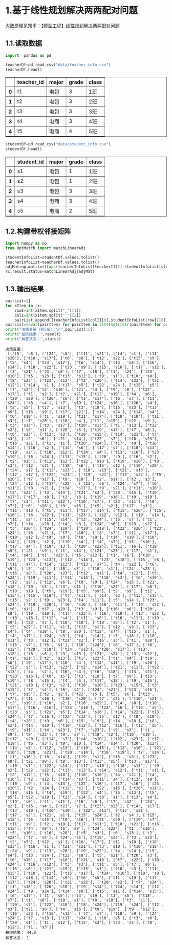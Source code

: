 # 1.基于线性规划解决两两配对问题

大致原理见知乎：[【模型工程】线性规划解决两两配对问题](https://zhuanlan.zhihu.com/p/348554373)

## 1.1.读取数据


```python
import  pandas as pd

teacherDf=pd.read_csv("data/teacher_info.csv")
teacherDf.head()
```




<div>
<style scoped>
    .dataframe tbody tr th:only-of-type {
        vertical-align: middle;
    }

    .dataframe tbody tr th {
        vertical-align: top;
    }

    .dataframe thead th {
        text-align: right;
    }
</style>
<table border="1" class="dataframe">
  <thead>
    <tr style="text-align: right;">
      <th></th>
      <th>teacher_id</th>
      <th>major</th>
      <th>grade</th>
      <th>class</th>
    </tr>
  </thead>
  <tbody>
    <tr>
      <th>0</th>
      <td>t1</td>
      <td>电包</td>
      <td>3</td>
      <td>1班</td>
    </tr>
    <tr>
      <th>1</th>
      <td>t2</td>
      <td>电包</td>
      <td>3</td>
      <td>2班</td>
    </tr>
    <tr>
      <th>2</th>
      <td>t3</td>
      <td>电包</td>
      <td>3</td>
      <td>3班</td>
    </tr>
    <tr>
      <th>3</th>
      <td>t4</td>
      <td>电商</td>
      <td>3</td>
      <td>4班</td>
    </tr>
    <tr>
      <th>4</th>
      <td>t5</td>
      <td>电商</td>
      <td>4</td>
      <td>5班</td>
    </tr>
  </tbody>
</table>
</div>




```python
studentDf=pd.read_csv("data/student_info.csv")
studentDf.head()
```




<div>
<table border="1" class="dataframe">
  <thead>
    <tr style="text-align: right;">
      <th></th>
      <th>student_id</th>
      <th>major</th>
      <th>grade</th>
      <th>class</th>
    </tr>
  </thead>
  <tbody>
    <tr>
      <th>0</th>
      <td>s1</td>
      <td>电包</td>
      <td>1</td>
      <td>1班</td>
    </tr>
    <tr>
      <th>1</th>
      <td>s2</td>
      <td>电包</td>
      <td>1</td>
      <td>2班</td>
    </tr>
    <tr>
      <th>2</th>
      <td>s3</td>
      <td>电包</td>
      <td>3</td>
      <td>3班</td>
    </tr>
    <tr>
      <th>3</th>
      <td>s4</td>
      <td>电商</td>
      <td>3</td>
      <td>4班</td>
    </tr>
    <tr>
      <th>4</th>
      <td>s5</td>
      <td>电商</td>
      <td>2</td>
      <td>5班</td>
    </tr>
  </tbody>
</table>
</div>



## 1.2.构建带权邻接矩阵


```python
import numpy as np
from OptMatch import matchLinearAdj

studentInfoList=studentDf.values.tolist()
teacherInfoList=teacherDf.values.tolist()
adjMat=np.matrix([[abs(teacherInfoList[teacherI][2]-studentInfoList[studentI][2]) for teacherI in range(len(teacherInfoList))] for studentI in range(len(studentInfoList))])
rx,result,status=matchLinearAdj(adjMat)
```

## 1.3.输出结果


```python
pairList=[]
for xItem in rx:
    rowI=int(xItem.split("_")[1])
    colI=int(xItem.split("_")[2])
    pairList.append([teacherInfoList[colI][0],studentInfoList[rowI][0]])
pairList=[eval(pairItem) for pairItem in list(set([str(pairItem) for pairItem in pairList]))]
print("决策变量（前5条）：\n",pairList[:5])
print("最终结果：",result)
print("解答状态：",status)
```

    决策变量：
     [['t5', 's8'], ['t24', 's5'], ['t11', 's21'], ['t4', 's1'], ['t11', 's20'], ['t10', 's17'], ['t8', 's8'], ['t12', 's22'], ['t15', 's9'], ['t5', 's4'], ['t23', 's17'], ['t6', 's14'], ['t13', 's8'], ['t16', 's14'], ['t18', 's22'], ['t23', 's9'], ['t15', 's16'], ['t17', 's12'], ['t3', 's21'], ['t3', 's8'], ['t7', 's18'], ['t1', 's24'], ['t23', 's10'], ['t5', 's23'], ['t13', 's11'], ['t9', 's1'], ['t10', 's8'], ['t8', 's23'], ['t23', 's12'], ['t2', 's20'], ['t14', 's23'], ['t21', 's12'], ['t14', 's1'], ['t17', 's5'], ['t22', 's24'], ['t15', 's5'], ['t7', 's2'], ['t2', 's16'], ['t21', 's4'], ['t9', 's8'], ['t22', 's17'], ['t1', 's2'], ['t2', 's21'], ['t12', 's19'], ['t4', 's6'], ['t20', 's20'], ['t20', 's6'], ['t1', 's17'], ['t6', 's7'], ['t11', 's24'], ['t8', 's4'], ['t7', 's19'], ['t24', 's16'], ['t20', 's4'], ['t2', 's5'], ['t17', 's13'], ['t3', 's18'], ['t15', 's23'], ['t13', 's9'], ['t16', 's9'], ['t17', 's21'], ['t14', 's24'], ['t14', 's4'], ['t6', 's10'], ['t1', 's19'], ['t21', 's17'], ['t18', 's18'], ['t11', 's3'], ['t7', 's20'], ['t18', 's4'], ['t1', 's15'], ['t22', 's9'], ['t3', 's13'], ['t3', 's17'], ['t20', 's13'], ['t1', 's13'], ['t22', 's2'], ['t8', 's11'], ['t20', 's5'], ['t19', 's13'], ['t7', 's8'], ['t6', 's23'], ['t13', 's2'], ['t10', 's15'], ['t14', 's21'], ['t7', 's3'], ['t2', 's6'], ['t21', 's14'], ['t22', 's7'], ['t10', 's23'], ['t16', 's21'], ['t1', 's1'], ['t20', 's24'], ['t17', 's9'], ['t18', 's14'], ['t16', 's2'], ['t14', 's6'], ['t17', 's7'], ['t10', 's13'], ['t19', 's2'], ['t18', 's12'], ['t24', 's4'], ['t13', 's16'], ['t23', 's19'], ['t6', 's24'], ['t13', 's15'], ['t20', 's9'], ['t6', 's2'], ['t2', 's15'], ['t11', 's12'], ['t22', 's10'], ['t19', 's18'], ['t8', 's3'], ['t12', 's21'], ['t18', 's6'], ['t15', 's12'], ['t10', 's20'], ['t24', 's17'], ['t12', 's23'], ['t16', 's13'], ['t21', 's13'], ['t12', 's17'], ['t22', 's21'], ['t19', 's21'], ['t15', 's22'], ['t5', 's20'], ['t7', 's17'], ['t9', 's18'], ['t2', 's11'], ['t2', 's3'], ['t24', 's12'], ['t17', 's22'], ['t23', 's6'], ['t24', 's7'], ['t6', 's11'], ['t8', 's21'], ['t24', 's11'], ['t9', 's21'], ['t11', 's10'], ['t2', 's23'], ['t3', 's14'], ['t21', 's3'], ['t20', 's15'], ['t19', 's17'], ['t17', 's8'], ['t2', 's8'], ['t19', 's16'], ['t9', 's19'], ['t7', 's1'], ['t11', 's22'], ['t16', 's7'], ['t23', 's11'], ['t8', 's7'], ['t6', 's20'], ['t9', 's16'], ['t5', 's2'], ['t17', 's3'], ['t11', 's13'], ['t5', 's11'], ['t17', 's14'], ['t15', 's20'], ['t15', 's10'], ['t6', 's22'], ['t11', 's23'], ['t12', 's12'], ['t19', 's14'], ['t11', 's2'], ['t15', 's14'], ['t3', 's24'], ['t5', 's7'], ['t1', 's7'], ['t14', 's20'], ['t4', 's3'], ['t24', 's6'], ['t23', 's22'], ['t3', 's20'], ['t24', 's19'], ['t20', 's18'], ['t22', 's20'], ['t23', 's24'], ['t6', 's21'], ['t7', 's10'], ['t3', 's7'], ['t11', 's17'], ['t19', 's12'], ['t4', 's9'], ['t8', 's9'], ['t14', 's19'], ['t10', 's14'], ['t23', 's2'], ['t19', 's4'], ['t4', 's7'], ['t5', 's16'], ['t17', 's4'], ['t19', 's3'], ['t20', 's22'], ['t11', 's6'], ['t19', 's5'], ['t21', 's9'], ['t1', 's14'], ['t21', 's23'], ['t17', 's1'], ['t4', 's4'], ['t1', 's22'], ['t5', 's12'], ['t1', 's6'], ['t18', 's19'], ['t23', 's13'], ['t12', 's14'], ['t23', 's18'], ['t15', 's6'], ['t11', 's7'], ['t14', 's13'], ['t13', 's7'], ['t4', 's22'], ['t6', 's9'], ['t3', 's4'], ['t10', 's5'], ['t10', 's1'], ['t24', 's23'], ['t16', 's8'], ['t20', 's23'], ['t12', 's11'], ['t4', 's12'], ['t5', 's24'], ['t19', 's11'], ['t11', 's14'], ['t18', 's3'], ['t6', 's19'], ['t12', 's2'], ['t12', 's6'], ['t9', 's9'], ['t24', 's15'], ['t21', 's15'], ['t9', 's5'], ['t3', 's11'], ['t16', 's24'], ['t17', 's6'], ['t19', 's19'], ['t5', 's19'], ['t5', 's9'], ['t2', 's9'], ['t12', 's15'], ['t15', 's18'], ['t7', 's11'], ['t14', 's2'], ['t13', 's13'], ['t15', 's2'], ['t9', 's23'], ['t4', 's11'], ['t5', 's14'], ['t23', 's21'], ['t19', 's20'], ['t6', 's16'], ['t10', 's11'], ['t19', 's22'], ['t6', 's1'], ['t17', 's20'], ['t3', 's9'], ['t16', 's6'], ['t20', 's8'], ['t19', 's10'], ['t17', 's23'], ['t16', 's18'], ['t13', 's22'], ['t18', 's16'], ['t12', 's4'], ['t11', 's8'], ['t16', 's11'], ['t19', 's9'], ['t23', 's1'], ['t18', 's10'], ['t18', 's8'], ['t2', 's1'], ['t5', 's22'], ['t11', 's1'], ['t13', 's1'], ['t12', 's9'], ['t23', 's4'], ['t4', 's18'], ['t8', 's20'], ['t12', 's7'], ['t15', 's1'], ['t4', 's17'], ['t24', 's3'], ['t4', 's14'], ['t3', 's16'], ['t18', 's11'], ['t3', 's12'], ['t21', 's2'], ['t16', 's3'], ['t1', 's20'], ['t15', 's7'], ['t5', 's1'], ['t18', 's24'], ['t8', 's17'], ['t6', 's12'], ['t20', 's19'], ['t24', 's13'], ['t20', 's17'], ['t13', 's18'], ['t8', 's6'], ['t9', 's13'], ['t21', 's24'], ['t3', 's22'], ['t1', 's21'], ['t2', 's13'], ['t1', 's23'], ['t1', 's4'], ['t10', 's6'], ['t9', 's17'], ['t10', 's4'], ['t14', 's11'], ['t9', 's20'], ['t22', 's3'], ['t13', 's23'], ['t2', 's14'], ['t21', 's11'], ['t22', 's13'], ['t4', 's2'], ['t16', 's4'], ['t6', 's18'], ['t13', 's21'], ['t20', 's16'], ['t8', 's5'], ['t2', 's18'], ['t7', 's9'], ['t13', 's19'], ['t8', 's15'], ['t4', 's5'], ['t17', 's15'], ['t9', 's15'], ['t21', 's18'], ['t3', 's2'], ['t10', 's10'], ['t23', 's15'], ['t3', 's15'], ['t7', 's4'], ['t6', 's4'], ['t24', 's21'], ['t23', 's16'], ['t7', 's15'], ['t2', 's2'], ['t22', 's5'], ['t5', 's6'], ['t23', 's7'], ['t11', 's16'], ['t18', 's20'], ['t7', 's21'], ['t10', 's21'], ['t2', 's19'], ['t10', 's2'], ['t16', 's22'], ['t14', 's8'], ['t18', 's17'], ['t16', 's16'], ['t24', 's18'], ['t22', 's6'], ['t16', 's5'], ['t23', 's3'], ['t21', 's5'], ['t14', 's16'], ['t14', 's22'], ['t13', 's24'], ['t7', 's16'], ['t22', 's12'], ['t5', 's17'], ['t8', 's10'], ['t4', 's20'], ['t9', 's6'], ['t15', 's19'], ['t14', 's18'], ['t8', 's2'], ['t14', 's10'], ['t10', 's12'], ['t12', 's16'], ['t12', 's5'], ['t9', 's11'], ['t4', 's23'], ['t7', 's23'], ['t9', 's3'], ['t1', 's9'], ['t8', 's22'], ['t9', 's7'], ['t18', 's2'], ['t16', 's10'], ['t12', 's20'], ['t14', 's7'], ['t4', 's10'], ['t22', 's23'], ['t17', 's19'], ['t6', 's3'], ['t9', 's10'], ['t14', 's14'], ['t20', 's12'], ['t14', 's5'], ['t12', 's13'], ['t19', 's15'], ['t12', 's10'], ['t21', 's10'], ['t20', 's21'], ['t20', 's14'], ['t16', 's19'], ['t7', 's14'], ['t1', 's16'], ['t8', 's14'], ['t19', 's1'], ['t15', 's8'], ['t23', 's8'], ['t21', 's8'], ['t8', 's13'], ['t13', 's5'], ['t13', 's17'], ['t10', 's7'], ['t22', 's14'], ['t17', 's10'], ['t18', 's13'], ['t9', 's2'], ['t22', 's22'], ['t13', 's12'], ['t14', 's12'], ['t11', 's11'], ['t2', 's17'], ['t5', 's18'], ['t10', 's16'], ['t4', 's21'], ['t4', 's16'], ['t2', 's12'], ['t14', 's3'], ['t11', 's4'], ['t12', 's8'], ['t10', 's9'], ['t4', 's13'], ['t22', 's16'], ['t17', 's16'], ['t23', 's20'], ['t2', 's24'], ['t12', 's1'], ['t22', 's15'], ['t20', 's11'], ['t18', 's15'], ['t4', 's19'], ['t22', 's4'], ['t5', 's13'], ['t5', 's5'], ['t22', 's19'], ['t23', 's14'], ['t8', 's1'], ['t13', 's4'], ['t19', 's6'], ['t1', 's11'], ['t6', 's6'], ['t7', 's12'], ['t24', 's2'], ['t15', 's4'], ['t21', 's7'], ['t23', 's23'], ['t14', 's17'], ['t13', 's10'], ['t10', 's19'], ['t22', 's11'], ['t15', 's21'], ['t17', 's2'], ['t21', 's1'], ['t15', 's24'], ['t2', 's4'], ['t15', 's15'], ['t5', 's15'], ['t8', 's16'], ['t21', 's20'], ['t19', 's7'], ['t11', 's9'], ['t2', 's10'], ['t17', 's11'], ['t18', 's21'], ['t16', 's15'], ['t4', 's8'], ['t6', 's8'], ['t24', 's22'], ['t1', 's10'], ['t5', 's10'], ['t16', 's20'], ['t5', 's3'], ['t6', 's13'], ['t2', 's22'], ['t7', 's5'], ['t24', 's1'], ['t19', 's23'], ['t3', 's23'], ['t2', 's7'], ['t22', 's1'], ['t16', 's17'], ['t11', 's18'], ['t18', 's23'], ['t16', 's1'], ['t21', 's21'], ['t3', 's10'], ['t10', 's18'], ['t24', 's9'], ['t13', 's20'], ['t9', 's22'], ['t4', 's24'], ['t9', 's4'], ['t13', 's14'], ['t22', 's8'], ['t5', 's21'], ['t20', 's3'], ['t6', 's15'], ['t17', 's18'], ['t21', 's16'], ['t7', 's22'], ['t10', 's24'], ['t16', 's12'], ['t3', 's3'], ['t11', 's5'], ['t7', 's6'], ['t13', 's6'], ['t21', 's19'], ['t13', 's3'], ['t10', 's3'], ['t11', 's15'], ['t10', 's22'], ['t15', 's17'], ['t24', 's10'], ['t19', 's8'], ['t12', 's18'], ['t14', 's9'], ['t6', 's5'], ['t11', 's19'], ['t17', 's17'], ['t24', 's20'], ['t21', 's22'], ['t20', 's2'], ['t7', 's24'], ['t1', 's18'], ['t20', 's10'], ['t9', 's14'], ['t24', 's14'], ['t12', 's24'], ['t9', 's24'], ['t24', 's8'], ['t15', 's11'], ['t14', 's15'], ['t6', 's17'], ['t1', 's5'], ['t3', 's19'], ['t3', 's5'], ['t18', 's7'], ['t1', 's8'], ['t18', 's1'], ['t8', 's18'], ['t3', 's1'], ['t20', 's7'], ['t22', 's18'], ['t8', 's24'], ['t19', 's24'], ['t12', 's3'], ['t21', 's6'], ['t4', 's15'], ['t8', 's19'], ['t9', 's12'], ['t16', 's23'], ['t15', 's13'], ['t7', 's7'], ['t18', 's9'], ['t24', 's24'], ['t7', 's13'], ['t17', 's24'], ['t18', 's5'], ['t3', 's6'], ['t20', 's1'], ['t1', 's12'], ['t15', 's3'], ['t23', 's5'], ['t8', 's12'], ['t1', 's3']]
    最终结果： 44.0
    解答状态： 1
```
